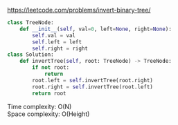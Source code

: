 <https://leetcode.com/problems/invert-binary-tree/>
```python
class TreeNode:
    def __init__(self, val=0, left=None, right=None):
        self.val = val
        self.left = left
        self.right = right
class Solution:
    def invertTree(self, root: TreeNode) -> TreeNode:
        if not root:
            return
        root.left = self.invertTree(root.right)
        root.right = self.invertTree(root.left)
        return root
```
Time complexity: O(N)  
Space complexity: O(Height)
